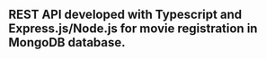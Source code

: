 ## REST API developed with Typescript and Express.js/Node.js for movie registration in MongoDB database.